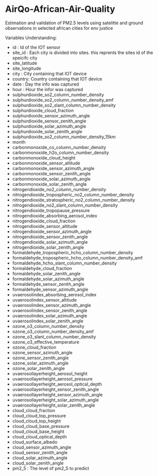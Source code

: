 # AirQo-African-Air-Quality
Estimation and validation of PM2.5 levels using satelitte and ground observations in selected african cities for env justice

Variables Understanding: 
* id : Id of the IOT sensor
* site_id : Each city is divided into sites. this reprents the sites id of the speicifc city
* site_latitude
* site_longitude
* city : City containing that IOT device
* country: Country containing that IOT device
* date : Day the info was captured
* hour : Hour the infor was captured
* sulphurdioxide_so2_column_number_density
* sulphurdioxide_so2_column_number_density_amf
* sulphurdioxide_so2_slant_column_number_density
* sulphurdioxide_cloud_fraction
* sulphurdioxide_sensor_azimuth_angle
* sulphurdioxide_sensor_zenith_angle
* sulphurdioxide_solar_azimuth_angle
* sulphurdioxide_solar_zenith_angle
* sulphurdioxide_so2_column_number_density_15km
* month
* carbonmonoxide_co_column_number_density
* carbonmonoxide_h2o_column_number_density
* carbonmonoxide_cloud_height
* carbonmonoxide_sensor_altitude
* carbonmonoxide_sensor_azimuth_angle
* carbonmonoxide_sensor_zenith_angle
* carbonmonoxide_solar_azimuth_angle
* carbonmonoxide_solar_zenith_angle
* nitrogendioxide_no2_column_number_density
* nitrogendioxide_tropospheric_no2_column_number_density
* nitrogendioxide_stratospheric_no2_column_number_density
* nitrogendioxide_no2_slant_column_number_density
* nitrogendioxide_tropopause_pressure
* nitrogendioxide_absorbing_aerosol_index
* nitrogendioxide_cloud_fraction
* nitrogendioxide_sensor_altitude
* nitrogendioxide_sensor_azimuth_angle
* nitrogendioxide_sensor_zenith_angle
* nitrogendioxide_solar_azimuth_angle
* nitrogendioxide_solar_zenith_angle
* formaldehyde_tropospheric_hcho_column_number_density
* formaldehyde_tropospheric_hcho_column_number_density_amf
* formaldehyde_hcho_slant_column_number_density
* formaldehyde_cloud_fraction
* formaldehyde_solar_zenith_angle
* formaldehyde_solar_azimuth_angle
* formaldehyde_sensor_zenith_angle
* formaldehyde_sensor_azimuth_angle
* uvaerosolindex_absorbing_aerosol_index
* uvaerosolindex_sensor_altitude
* uvaerosolindex_sensor_azimuth_angle
* uvaerosolindex_sensor_zenith_angle
* uvaerosolindex_solar_azimuth_angle
* uvaerosolindex_solar_zenith_angle
* ozone_o3_column_number_density
* ozone_o3_column_number_density_amf
* ozone_o3_slant_column_number_density
* ozone_o3_effective_temperature
* ozone_cloud_fraction
* ozone_sensor_azimuth_angle
* ozone_sensor_zenith_angle
* ozone_solar_azimuth_angle
* ozone_solar_zenith_angle
* uvaerosollayerheight_aerosol_height
* uvaerosollayerheight_aerosol_pressure
* uvaerosollayerheight_aerosol_optical_depth
* uvaerosollayerheight_sensor_zenith_angle
* uvaerosollayerheight_sensor_azimuth_angle
* uvaerosollayerheight_solar_azimuth_angle
* uvaerosollayerheight_solar_zenith_angle
* cloud_cloud_fraction
* cloud_cloud_top_pressure
* cloud_cloud_top_height
* cloud_cloud_base_pressure
* cloud_cloud_base_height
* cloud_cloud_optical_depth
* cloud_surface_albedo
* cloud_sensor_azimuth_angle
* cloud_sensor_zenith_angle
* cloud_solar_azimuth_angle
* cloud_solar_zenith_angle
* pm2_5 : The level of pm2_5 to predict


